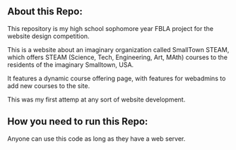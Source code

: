 ## About this Repo: 
This repository is my high school sophomore year FBLA project for the website design competition. 

This is a website about an imaginary organization called SmallTown STEAM, which offers STEAM (Science, Tech, Engineering, Art, MAth) courses to the residents of the imaginary Smalltown, USA. 

It features a dynamic course offering page, with features for webadmins to add new courses to the site. 

This was my first attemp at any sort of website development.



## How you need to run this Repo:
Anyone can use this code as long as they have a web server.



